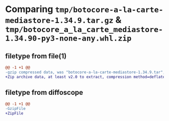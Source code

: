 # Comparing `tmp/botocore-a-la-carte-mediastore-1.34.9.tar.gz` & `tmp/botocore_a_la_carte_mediastore-1.34.90-py3-none-any.whl.zip`

## filetype from file(1)

```diff
@@ -1 +1 @@
-gzip compressed data, was "botocore-a-la-carte-mediastore-1.34.9.tar", last modified: Thu Dec 28 01:06:54 2023, max compression
+Zip archive data, at least v2.0 to extract, compression method=deflate
```

## filetype from diffoscope

```diff
@@ -1 +1 @@
-GzipFile
+ZipFile
```


